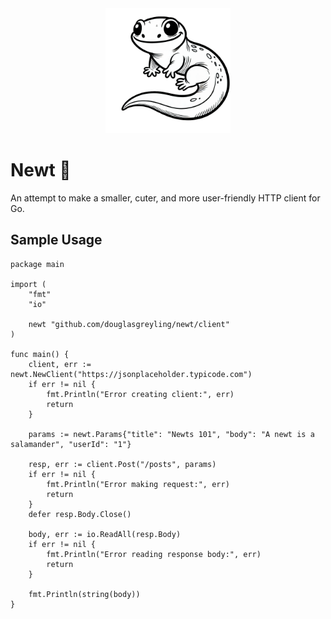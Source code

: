 <div align="center">
  <img src="newt.png" alt="Newt Logo" width="200" />
</div>

# Newt 🦎

An attempt to make a smaller, cuter, and more user-friendly HTTP client for Go.

## Sample Usage

```golang
package main

import (
	"fmt"
	"io"

	newt "github.com/douglasgreyling/newt/client"
)

func main() {
	client, err := newt.NewClient("https://jsonplaceholder.typicode.com")
	if err != nil {
		fmt.Println("Error creating client:", err)
		return
	}

	params := newt.Params{"title": "Newts 101", "body": "A newt is a salamander", "userId": "1"}

	resp, err := client.Post("/posts", params)
	if err != nil {
		fmt.Println("Error making request:", err)
		return
	}
	defer resp.Body.Close()

	body, err := io.ReadAll(resp.Body)
	if err != nil {
		fmt.Println("Error reading response body:", err)
		return
	}

	fmt.Println(string(body))
}
```
